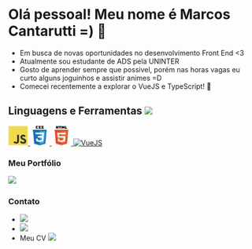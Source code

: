 # Olá pessoal! Meu nome é Marcos Cantarutti =) 👋

- Em busca de novas oportunidades no desenvolvimento Front End <3
- Atualmente sou estudante de ADS pela UNINTER
- Gosto de aprender sempre que possivel, porém nas horas vagas eu curto alguns joguinhos e assistir animes =D
- Comecei recentemente a explorar o VueJS e TypeScript!  :rocket: 


## Linguagens e Ferramentas <img src="https://media.giphy.com/media/WUlplcMpOCEmTGBtBW/giphy.gif" width="30">

<p align="left"> 
<a href="https://developer.mozilla.org/en-US/docs/Web/JavaScript" target="_blank"> <img src="https://raw.githubusercontent.com/devicons/devicon/master/icons/javascript/javascript-original.svg" alt="javascript" width="40" height="40"/> </a>	
<a href="https://www.w3schools.com/css/" target="_blank"> <img src="https://raw.githubusercontent.com/devicons/devicon/master/icons/css3/css3-original-wordmark.svg" alt="css3" width="40" height="40"/> </a>
<a href="https://www.w3.org/html/" target="_blank"> <img src="https://raw.githubusercontent.com/devicons/devicon/master/icons/html5/html5-original-wordmark.svg" alt="html5" width="40" height="40"/> </a> 
<a href="https://vuejs.org/" target="_blank"> <img src="https://raw.githubusercontent.com/devicons/devicon/master/icons/react/vuejs-original-wordmark.svg" alt="VueJS" width="40" height="40"/> </a>
</p>


 ### Meu Portfólio

<a href="https://marcoscantarutti.github.io/Portfolio/" target="_blank"><img src="https://img.shields.io/badge/-Portf%C3%B3lio-lightgrey" width="80" target="_blank"></a>


### Contato
- <a href="https://www.linkedin.com/in/marcos-cantarutti/" target="_blank"><img src="https://img.shields.io/badge/-LinkedIn-%230077B5?style=for-the-badge&logo=linkedin&logoColor=white" target="_blank"></a>     
- <a href = "mailto:marcossandim21@gmail.com"><img src="https://img.shields.io/badge/Gmail-D14836?style=for-the-badge&logo=gmail&logoColor=white" target="_blank"></a>  
- Meu CV  <a href = "https://www.cvkeep.com/cv/marcoscantarutti" target="_blank"><img src="https://cdn-icons-png.flaticon.com/512/4337/4337299.png" target="_blank" width="20"> </a>
